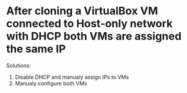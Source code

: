 # After cloning a VirtualBox VM connected to Host-only network with DHCP both VMs are assigned the same IP

Solutions:
1. Disable DHCP and manualy assign IPs to VMs
2. Manualy configure both VMs
